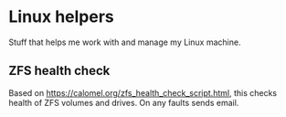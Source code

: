 # Linux helpers
Stuff that helps me work with and manage my Linux machine.

## ZFS health check
Based on https://calomel.org/zfs_health_check_script.html, this checks health of ZFS volumes and drives. On any faults sends email.